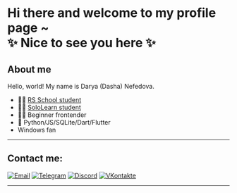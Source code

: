 # Hi there and welcome to my profile page ~ <br>✨ Nice to see you here ✨


## About me
Hello, world! 
My name is Darya (Dasha) Nefedova.
- 👩‍🎓 [RS School student](https://app.rs.school/profile?githubId=DarJigoky)
- 👩‍🎓 [SoloLearn student](https://www.sololearn.com/ru/profile/14791194)
- 👩‍💻 Beginner frontender
- 🥰 Python/JS/SQLite/Dart/Flutter
- Windows fan

---

## Contact me:

[![Email](https://img.shields.io/badge/-%20email-0000ff?style=for-the-badge&logo=email&logoColor=red)](vivedar.1994@mail.ru)
[![Telegram](https://img.shields.io/badge/Telegram-2CA5E0?style=for-the-badge&logo=telegram&logoColor=white)](https://t.me/darnefedova)
[![Discord](https://img.shields.io/badge/Discord-%230077B5.svg?style=for-the-badge&logo=discord&logoColor=white)]()
[![VKontakte](https://img.shields.io/badge/Vkontakte-%231877F2.svg?style=for-the-badge&logo=VKontaktek&logoColor=white)](https://vk.com/darjigoky)

---
